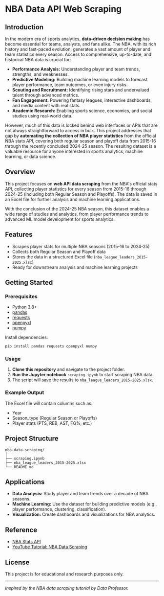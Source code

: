 # NBA Data API Web Scraping

## Introduction

In the modern era of sports analytics, **data-driven decision making** has become essential for teams, analysts, and fans alike. The NBA, with its rich history and fast-paced evolution, generates a vast amount of player and team statistics every season. Access to comprehensive, up-to-date, and historical NBA data is crucial for:

- **Performance Analysis:** Understanding player and team trends, strengths, and weaknesses.
- **Predictive Modeling:** Building machine learning models to forecast player performance, team outcomes, or even injury risks.
- **Scouting and Recruitment:** Identifying rising stars and undervalued talent through advanced metrics.
- **Fan Engagement:** Powering fantasy leagues, interactive dashboards, and media content with real stats.
- **Academic Research:** Enabling sports science, economics, and social studies using real-world data.

However, much of this data is locked behind web interfaces or APIs that are not always straightforward to access in bulk. This project addresses that gap by **automating the collection of NBA player statistics** from the official NBA stats API, covering both regular season and playoff data from 2015-16 through the recently concluded 2024-25 season. The resulting dataset is a valuable resource for anyone interested in sports analytics, machine learning, or data science.

## Overview

This project focuses on **web API data scraping** from the NBA's official stats API, collecting player statistics for every season from 2015-16 through 2024-25 (including both Regular Season and Playoffs). The data is saved in an Excel file for further analysis and machine learning applications.

With the conclusion of the 2024-25 NBA season, this dataset enables a wide range of studies and analytics, from player performance trends to advanced ML model development for sports analytics.

## Features

- Scrapes player stats for multiple NBA seasons (2015-16 to 2024-25)
- Collects both Regular Season and Playoff data
- Stores the data in a structured Excel file (`nba_league_leaders_2015-2025.xlsx`)
- Ready for downstream analysis and machine learning projects

## Getting Started

### Prerequisites

- Python 3.8+
- [pandas](https://pandas.pydata.org/)
- [requests](https://docs.python-requests.org/)
- [openpyxl](https://openpyxl.readthedocs.io/)
- [numpy](https://numpy.org/)

Install dependencies:
```bash
pip install pandas requests openpyxl numpy
```

### Usage

1. **Clone this repository** and navigate to the project folder.
2. **Run the Jupyter notebook** `scraping.ipynb` to start scraping NBA data.
3. The script will save the results to `nba_league_leaders_2015-2025.xlsx`.

### Example Output

The Excel file will contain columns such as:
- Year
- Season_type (Regular Season or Playoffs)
- Player stats (PTS, REB, AST, FG%, etc.)

## Project Structure

```
nba-data-scraping/
│
├── scraping.ipynb
├── nba_league_leaders_2015-2025.xlsx
└── README.md
```

## Applications

- **Data Analysis:** Study player and team trends over a decade of NBA seasons.
- **Machine Learning:** Use the dataset for building predictive models (e.g., player performance, clustering, classification).
- **Visualization:** Create dashboards and visualizations for NBA analytics.

## Reference

- [NBA Stats API](https://stats.nba.com/)
- [YouTube Tutorial: NBA Data Scraping](https://www.youtube.com/watch?v=nHtlRlWmTV4)

## License

This project is for educational and research purposes only.

---
*Inspired by the NBA data scraping tutorial by Data Professor.*
